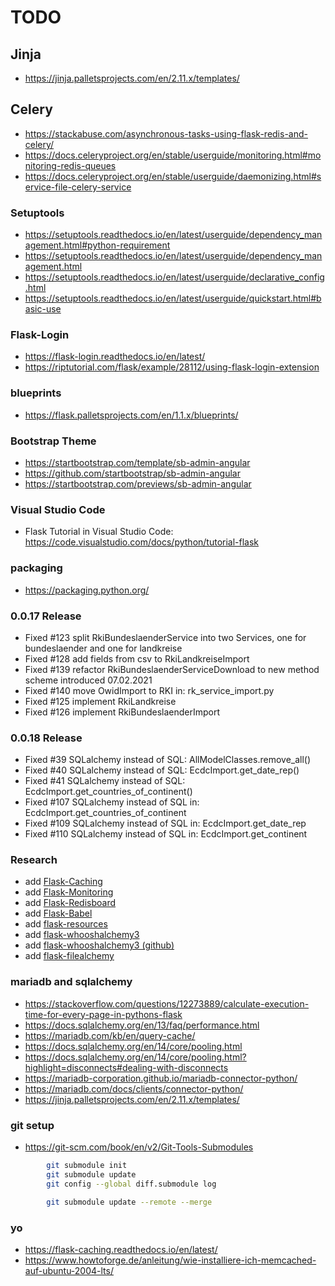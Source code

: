# TODO

## Jinja

* https://jinja.palletsprojects.com/en/2.11.x/templates/

## Celery

* https://stackabuse.com/asynchronous-tasks-using-flask-redis-and-celery/
* https://docs.celeryproject.org/en/stable/userguide/monitoring.html#monitoring-redis-queues
* https://docs.celeryproject.org/en/stable/userguide/daemonizing.html#service-file-celery-service

### Setuptools

* https://setuptools.readthedocs.io/en/latest/userguide/dependency_management.html#python-requirement
* https://setuptools.readthedocs.io/en/latest/userguide/dependency_management.html
* https://setuptools.readthedocs.io/en/latest/userguide/declarative_config.html
* https://setuptools.readthedocs.io/en/latest/userguide/quickstart.html#basic-use

### Flask-Login

* https://flask-login.readthedocs.io/en/latest/
* https://riptutorial.com/flask/example/28112/using-flask-login-extension

### blueprints

* https://flask.palletsprojects.com/en/1.1.x/blueprints/

### Bootstrap Theme

* https://startbootstrap.com/template/sb-admin-angular
* https://github.com/startbootstrap/sb-admin-angular
* https://startbootstrap.com/previews/sb-admin-angular

### Visual Studio Code

* Flask Tutorial in Visual Studio Code: https://code.visualstudio.com/docs/python/tutorial-flask

### packaging

* https://packaging.python.org/

### 0.0.17 Release

* Fixed #123 split RkiBundeslaenderService into two Services, one for bundeslaender and one for landkreise
* Fixed #128 add fields from csv to RkiLandkreiseImport
* Fixed #139 refactor RkiBundeslaenderServiceDownload to new method scheme introduced 07.02.2021
* Fixed #140 move OwidImport to RKI in: rk_service_import.py
* Fixed #125 implement RkiLandkreise
* Fixed #126 implement RkiBundeslaenderImport

### 0.0.18 Release

* Fixed #39 SQLalchemy instead of SQL: AllModelClasses.remove_all()
* Fixed #40 SQLalchemy instead of SQL: EcdcImport.get_date_rep()
* Fixed #41 SQLalchemy instead of SQL: EcdcImport.get_countries_of_continent()
* Fixed #107 SQLalchemy instead of SQL in: EcdcImport.get_countries_of_continent
* Fixed #109 SQLalchemy instead of SQL in: EcdcImport.get_date_rep
* Fixed #110 SQLalchemy instead of SQL in: EcdcImport.get_continent

### Research

* add [Flask-Caching](https://pypi.org/project/Flask-Caching/)
* add [Flask-Monitoring](https://pypi.org/project/Flask-Monitoring/)
* add [Flask-Redisboard](https://pypi.org/project/Flask-Redisboard/)
* add [Flask-Babel](https://pypi.org/project/Flask-Babel/)
* add [flask-resources](https://pypi.org/project/flask-resources/)
* add [flask-whooshalchemy3](https://pypi.org/project/flask-whooshalchemy3/)
* add [flask-whooshalchemy3 (github)](https://github.com/blakev/Flask-WhooshAlchemy3)
* add [flask-filealchemy](https://pypi.org/project/flask-filealchemy/)

### mariadb and sqlalchemy

* https://stackoverflow.com/questions/12273889/calculate-execution-time-for-every-page-in-pythons-flask
* https://docs.sqlalchemy.org/en/13/faq/performance.html
* https://mariadb.com/kb/en/query-cache/
* https://docs.sqlalchemy.org/en/14/core/pooling.html
* https://docs.sqlalchemy.org/en/14/core/pooling.html?highlight=disconnects#dealing-with-disconnects
* https://mariadb-corporation.github.io/mariadb-connector-python/
* https://mariadb.com/docs/clients/connector-python/
* https://jinja.palletsprojects.com/en/2.11.x/templates/

### git setup

* https://git-scm.com/book/en/v2/Git-Tools-Submodules

````bash
        git submodule init
        git submodule update
        git config --global diff.submodule log

        git submodule update --remote --merge
````

### yo

* https://flask-caching.readthedocs.io/en/latest/
* https://www.howtoforge.de/anleitung/wie-installiere-ich-memcached-auf-ubuntu-2004-lts/
